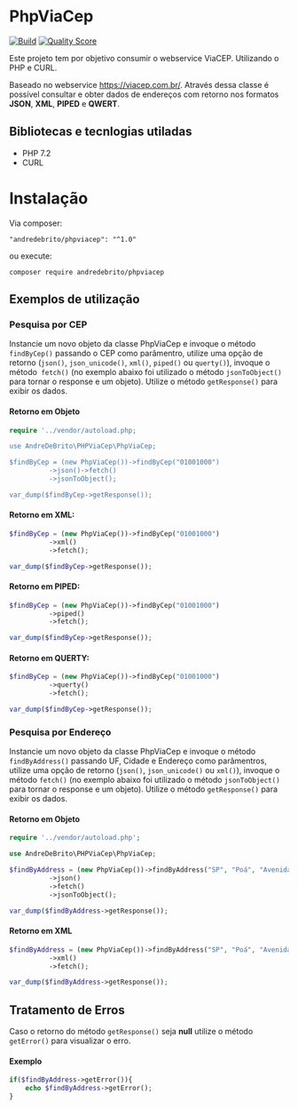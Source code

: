 # PhpViaCep

[![Build](https://img.shields.io/scrutinizer/build/g/andredebrito/phpviacep.svg?style=flat-square)](https://scrutinizer-ci.com/g/andredebrito/phpviacep)
[![Quality Score](https://img.shields.io/scrutinizer/quality/g/andredebrito/phpviacep.svg?style=flat-square)](https://scrutinizer-ci.com/g/andredebrito/phpviacep)

Este projeto tem por objetivo consumir o webservice ViaCEP. Utilizando o PHP e CURL.

Baseado no webservice https://viacep.com.br/. Através dessa classe é possível consultar e obter dados de endereços com retorno nos formatos **JSON**, **XML**, **PIPED** e **QWERT**.

## Bibliotecas e tecnlogias utiladas
- PHP 7.2
- CURL

# Instalação
Via composer:

`"andredebrito/phpviacep": "^1.0"`

ou execute:

`composer require andredebrito/phpviacep`


## Exemplos de utilização
### Pesquisa por CEP
Instancie um novo objeto da classe PhpViaCep e invoque o método `findByCep()` passando o CEP como parâmentro, utilize uma opção de retorno (`json()`, `json_unicode()`, `xml()`, `piped()` ou `querty()`), invoque o método` fetch()` (no exemplo abaixo foi utilizado o método `jsonToObject()` para tornar o response e um objeto). Utilize o método `getResponse()` para exibir os dados.

#### Retorno em Objeto
```php
require '../vendor/autoload.php;

use AndreDeBrito\PHPViaCep\PhpViaCep;

$findByCep = (new PhpViaCep())->findByCep("01001000")
	      ->json()->fetch()
	      ->jsonToObject();

var_dump($findByCep->getResponse());
```

#### Retorno em XML:
```php
$findByCep = (new PhpViaCep())->findByCep("01001000")
	      ->xml()
	      ->fetch();

var_dump($findByCep->getResponse());
```

#### Retorno em PIPED:
```php
$findByCep = (new PhpViaCep())->findByCep("01001000")
	      ->piped()
	      ->fetch();

var_dump($findByCep->getResponse());
```

#### Retorno em QUERTY:
```php
$findByCep = (new PhpViaCep())->findByCep("01001000")
	      ->querty()
	      ->fetch();

var_dump($findByCep->getResponse());
```

### Pesquisa por Endereço
Instancie um novo objeto da classe PhpViaCep e invoque o método `findByAddress()` passando UF, Cidade e Endereço como parâmentros, utilize uma opção de retorno (`json()`, `json_unicode()` ou `xml()`), invoque o método `fetch()` (no exemplo abaixo foi utilizado o método `jsonToObject()` para tornar o response e um objeto). Utilize o método `getResponse()` para exibir os dados.

#### Retorno em Objeto
```php
require '../vendor/autoload.php';

use AndreDeBrito\PHPViaCep\PhpViaCep;

$findByAddress = (new PhpViaCep())->findByAddress("SP", "Poá", "Avenida Brasil")
		  ->json()
		  ->fetch()
		  ->jsonToObject();

var_dump($findByAddress->getResponse());
```

#### Retorno em XML
```php
$findByAddress = (new PhpViaCep())->findByAddress("SP", "Poá", "Avenida Brasil")
		  ->xml()
		  ->fetch();

var_dump($findByAddress->getResponse());
```

## Tratamento de Erros
Caso o retorno do método `getResponse()` seja **null** utilize o método `getError()` para visualizar o erro.

#### Exemplo
```php
if($findByAddress->getError()){
    echo $findByAddress->getError();
}

```